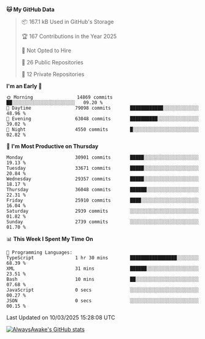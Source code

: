 <!--START_SECTION:waka-->
**🐱 My GitHub Data** 

> 📦 167.1 kB Used in GitHub's Storage 
 > 
> 🏆 167 Contributions in the Year 2025
 > 
> 🚫 Not Opted to Hire
 > 
> 📜 26 Public Repositories 
 > 
> 🔑 12 Private Repositories 
 > 
**I'm an Early 🐤** 

```text
🌞 Morning                14869 commits       ██░░░░░░░░░░░░░░░░░░░░░░░   09.20 % 
🌆 Daytime                79098 commits       ████████████░░░░░░░░░░░░░   48.96 % 
🌃 Evening                63048 commits       ██████████░░░░░░░░░░░░░░░   39.02 % 
🌙 Night                  4550 commits        █░░░░░░░░░░░░░░░░░░░░░░░░   02.82 % 
```
📅 **I'm Most Productive on Thursday** 

```text
Monday                   30901 commits       █████░░░░░░░░░░░░░░░░░░░░   19.13 % 
Tuesday                  33671 commits       █████░░░░░░░░░░░░░░░░░░░░   20.84 % 
Wednesday                29357 commits       █████░░░░░░░░░░░░░░░░░░░░   18.17 % 
Thursday                 36048 commits       ██████░░░░░░░░░░░░░░░░░░░   22.31 % 
Friday                   25910 commits       ████░░░░░░░░░░░░░░░░░░░░░   16.04 % 
Saturday                 2939 commits        ░░░░░░░░░░░░░░░░░░░░░░░░░   01.82 % 
Sunday                   2739 commits        ░░░░░░░░░░░░░░░░░░░░░░░░░   01.70 % 
```


📊 **This Week I Spent My Time On** 

```text
💬 Programming Languages: 
TypeScript               1 hr 30 mins        █████████████████░░░░░░░░   68.39 % 
XML                      31 mins             ██████░░░░░░░░░░░░░░░░░░░   23.51 % 
Bash                     10 mins             ██░░░░░░░░░░░░░░░░░░░░░░░   07.68 % 
JavaScript               0 secs              ░░░░░░░░░░░░░░░░░░░░░░░░░   00.27 % 
JSON                     0 secs              ░░░░░░░░░░░░░░░░░░░░░░░░░   00.15 % 
```


 Last Updated on 10/03/2025 15:28:08 UTC
<!--END_SECTION:waka-->

[![AlwaysAwake's GitHub stats](https://github-readme-stats.vercel.app/api?username=AlwaysAwake&show_icons=true&theme=github_dark&count_private=true)](https://github.com/AlwaysAwake/AlwaysAwake)
